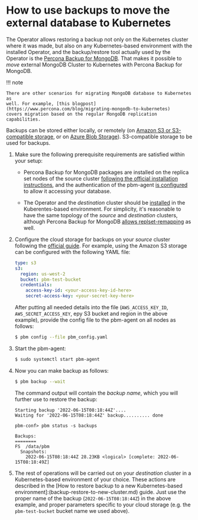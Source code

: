 # How to use backups to move the external database to Kubernetes

The Operator allows restoring a backup not only on the Kubernetes cluster where
it was made, but also on any Kubernetes-based environment with the installed
Operator, and the backup/restore tool actually used by the Operator is the [Percona Backup for MongoDB](https://github.com/percona/percona-backup-mongodb).
That makes it possible to *move* external MongoDB Cluster to Kubernetes with
Percona Backup for MongoDB.

!!! note

    There are other scenarios for migrating MongoDB database to Kubernetes as
    well. For example, [this blogpost](https://www.percona.com/blog/migrating-mongodb-to-kubernetes)
    covers migration based on the regular MongoDB replication capabilities.

Backups can be stored either locally, or remotely (on [Amazon S3 or S3-compatible storage](https://en.wikipedia.org/wiki/Amazon_S3#S3_API_and_competing_services),
or on [Azure Blob Storage](https://azure.microsoft.com/en-us/services/storage/blobs/)).
 S3-compatible storage to be used for backups.

1. Make sure the following prerequisite requirements are satisfied within your
    setup:

    * Percona Backup for MongoDB packages are installed on the replica set nodes
        of the source cluster
        [following the official installation instructions](https://docs.percona.com/percona-backup-mongodb/installation.html),
        and the authentication of the pbm-agent
        [is configured](https://docs.percona.com/percona-backup-mongodb/initial-setup.html#configure-authentication-in-mongodb)
        to allow it accessing your database.

    * The Operator and the *destination* cluster should be
        [installed](index.md#quickstart-guides) in the Kuberentes-based
        environment. For simplicity, it's reasonable to have the same topology
        of the *source* and *destination* clusters, although Percona Backup for
        MongoDB [allows replset-remapping](https://www.percona.com/blog/moving-mongodb-cluster-to-a-different-environment-with-percona-backup-for-mongodb/) as well.

2. Configure the cloud storage for backups on your *source* cluster following
    the [official guide](https://docs.percona.com/percona-backup-mongodb/initial-setup.html#configure-remote-backup-storage).
    For example, using the Amazon S3 storage can be configured with the
    following YAML file:

    ``` yaml title="pbm_config.yaml"
    type: s3
    s3:
      region: us-west-2
      bucket: pbm-test-bucket
      credentials:
        access-key-id: <your-access-key-id-here>
        secret-access-key: <your-secret-key-here>
    ```

    After putting all needed details into the file (`AWS_ACCESS_KEY_ID`, 
    `AWS_SECRET_ACCESS_KEY`, еру S3 bucket and region in the above example),
    provide the config file to the pbm-agent on all nodes as follows:
    
    ``` {.bash data-prompt="$" }
    $ pbm config --file pbm_config.yaml
    ```
 
3. Start the pbm-agent:

    ``` {.bash data-prompt="$" }
    $ sudo systemctl start pbm-agent
    ```

4. Now you can make backup as follows:

    ``` {.bash data-prompt="$" }
    $ pbm backup --wait
    ```

    The command output will contain the *backup name*, which you will further
    use to restore the backup:
    
    ```text
    Starting backup '2022-06-15T08:18:44Z'....
    Waiting for '2022-06-15T08:18:44Z' backup.......... done
    
    pbm-conf> pbm status -s backups
    
    Backups:
    ========
    FS  /data/pbm
      Snapshots:
        2022-06-15T08:18:44Z 28.23KB <logical> [complete: 2022-06-15T08:18:49Z]
    ```

5. The rest of operations will be carried out on your *destination* cluster in
    a Kubernetes-based environment of your choice. These actions are described
    in the [How to restore backup to a new Kubernetes-based environment]:(backup-restore-to-new-cluster.md)
    guide. Just use the proper name of the backup (`2022-06-15T08:18:44Z`) in the
    above example, and proper parameters specific to your cloud storage (e.g. 
    the `pbm-test-bucket` bucket name we used above).

